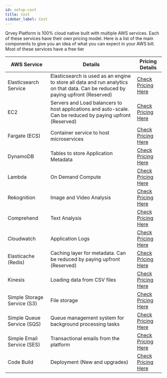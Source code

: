 ```yaml
---
id: setup-cost
title: Cost
sidebar_label: Cost
---
```

<div style={{textAlign: "justify"}}>

Qrvey Platform is 100% cloud native built with multiple AWS services. Each of these services have their own pricing model. Here is a list of the main components to give you an idea of what you can expect in your AWS bill. Most of these services have a free tier

| AWS Service                 | Details                                                                                                                          | Pricing Details                                                             |
| --------------------------- | -------------------------------------------------------------------------------------------------------------------------------- | --------------------------------------------------------------------------- |
| Elasticsearch Service       | Elasticsearch is used as an engine to store all data and run analytics on that data. Can be reduced by paying upfront (Reserved) | [Check Pricing Here](https://aws.amazon.com/elasticsearch-service/pricing/) |
| EC2                         | Servers and Load balancers to host applications and auto-scale. Can be reduced by paying upfront (Reserved)                      | [Check Pricing Here](https://aws.amazon.com/ec2/pricing/)                   |
| Fargate (ECS)               | Container service to host microservices                                                                                          | [Check Pricing Here](https://aws.amazon.com/fargate/pricing/)               |
| DynamoDB                    | Tables to store Application Metadata                                                                                             | [Check Pricing Here](https://aws.amazon.com/dynamodb/pricing/on-demand/)    |
| Lambda                      | On Demand Compute                                                                                                                | [Check Pricing Here](https://aws.amazon.com/lambda/pricing/)                |
| Rekognition                 | Image and Video Analysis                                                                                                         | [Check Pricing Here](https://aws.amazon.com/rekognition/pricing/)           |
| Comprehend                  | Text Analysis                                                                                                                    | [Check Pricing Here](https://aws.amazon.com/comprehend/pricing/)            |
| Cloudwatch                  | Application Logs                                                                                                                 | [Check Pricing Here](https://aws.amazon.com/cloudwatch/pricing/)            |
| Elasticache (Redis)         | Caching layer for metadata. Can be reduced by paying upfront (Reserved)                                                          | [Check Pricing Here](https://aws.amazon.com/elasticache/pricing/)           |
| Kinesis                     | Loading data from CSV files                                                                                                      | [Check Pricing Here](https://aws.amazon.com/kinesis/data-streams/pricing/)  |
| Simple Storage Service (S3) | File storage                                                                                                                     | [Check Pricing Here](https://aws.amazon.com/s3/pricing/)                    |
| Simple Queue Service (SQS)  | Queue management system for background processing tasks                                                                          | [Check Pricing Here](https://aws.amazon.com/sqs/pricing/)                   |
| Simple Email Service (SES)  | Transactional emails from the platform                                                                                           | [Check Pricing Here](https://aws.amazon.com/ses/pricing/)                   |
| Code Build                  | Deployment (New and upgrades)                                                                                                    | [Check Pricing Here](https://aws.amazon.com/codebuild/pricing/)             |
</div>